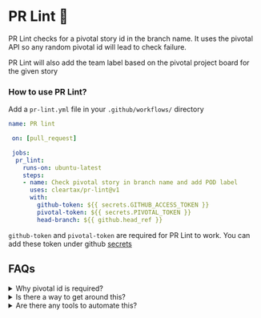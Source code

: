 # PR Lint 🧹

PR Lint checks for a pivotal story id in the branch name. It uses the pivotal API so any random
pivotal id will lead to check failure.

PR Lint will also add the team label based on the pivotal project board for the given story

### How to use PR Lint?

Add a `pr-lint.yml` file in your `.github/workflows/` directory

```yaml
name: PR lint

 on: [pull_request]

 jobs:
  pr_lint:
    runs-on: ubuntu-latest
    steps:
    - name: Check pivotal story in branch name and add POD label
      uses: cleartax/pr-lint@v1
      with:
        github-token: ${{ secrets.GITHUB_ACCESS_TOKEN }}
        pivotal-token: ${{ secrets.PIVOTAL_TOKEN }}
        head-branch: ${{ github.head_ref }}

```

`github-token` and `pivotal-token` are required for PR Lint to work. You can add these token under github [secrets](https://help.github.com/en/articles/virtual-environments-for-github-actions#creating-and-using-secrets-encrypted-variables)



## FAQs

<details>
   <summary>Why pivotal id is required?</summary>
 
Pivotal id is required in order to
  - Automate the change logs and release notes ⚙️ 
  - Automate alerts to the QA and other external stake-holders 🔊
  - Help us retrospect the sprint progress 📈

</details>


<details>
     <summary>Is there a way to get around this?</summary>

 Nope 🙅
</details>

<details>
    <summary>Are there any tools to automate this?</summary>
    
Yes, check out [pivotal-flow](https://www.npmjs.com/package/pivotal-flow) 🚀
</details>
